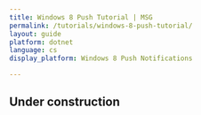 ```yaml
---
title: Windows 8 Push Tutorial | MSG
permalink: /tutorials/windows-8-push-tutorial/
layout: guide
platform: dotnet
language: cs
display_platform: Windows 8 Push Notifications

---
```


## Under construction

